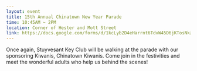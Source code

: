```yaml
---
layout: event
title: 15th Annual Chinatown New Year Parade
time: 10:45AM ~ 2PM
location: Corner of Hester and Mott Street
link: https://docs.google.com/forms/d/1kcLyb2D4eHarrnt6TdvW45D6jKTosNkz3tu20S4jDuY/viewform
---
```

Once again, Stuyvesant Key Club will be walking at the parade with our sponsoring Kiwanis, Chinatown Kiwanis. Come join in the festivities and meet the wonderful adults who help us behind the scenes!
